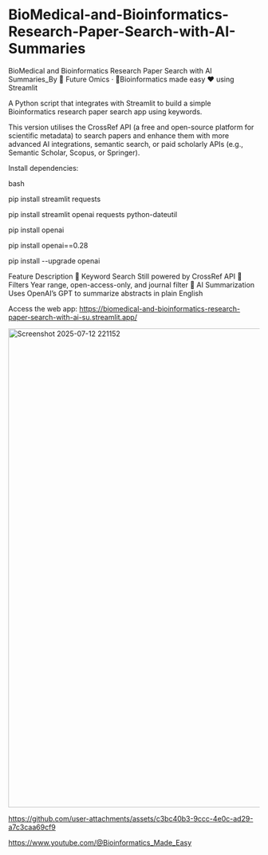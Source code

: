 # BioMedical-and-Bioinformatics-Research-Paper-Search-with-AI-Summaries
BioMedical and Bioinformatics Research Paper Search with AI Summaries_By 🤖 Future Omics · 🤖Bioinformatics made easy ❤️ using Streamlit

A Python script that integrates with Streamlit to build a simple Bioinformatics research paper search app using keywords.

This version utilises the CrossRef API (a free and open-source platform for scientific metadata) to search papers and enhance them with more advanced AI integrations, semantic search, or paid scholarly APIs (e.g., Semantic Scholar, Scopus, or Springer).

Install dependencies:

bash

pip install streamlit requests

pip install streamlit openai requests python-dateutil

pip install openai

pip install openai==0.28

pip install --upgrade openai

Feature	Description
🎯 Keyword Search	Still powered by CrossRef API
🧬 Filters	Year range, open-access-only, and journal filter
🧠 AI Summarization	Uses OpenAI’s GPT to summarize abstracts in plain English


Access the web app: https://biomedical-and-bioinformatics-research-paper-search-with-ai-su.streamlit.app/



<img width="1914" height="960" alt="Screenshot 2025-07-12 221152" src="https://github.com/user-attachments/assets/89d070a9-dc8e-4293-b378-93b0bb7aea3f" />




https://github.com/user-attachments/assets/c3bc40b3-9ccc-4e0c-ad29-a7c3caa69cf9





https://www.youtube.com/@Bioinformatics_Made_Easy


